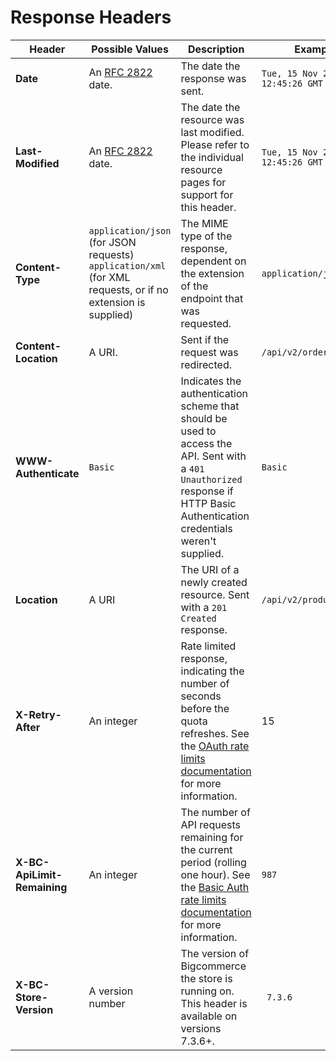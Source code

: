 # <span class="jumptarget"> Response Headers </span>

| Header | Possible Values | Description | Example |
| ------ | --------------- | ----------- | ------- |
| **Date** | An <a href="http://tools.ietf.org/html/rfc2822#section-3.3" target="_blank">RFC 2822</a> date. | The date the response was sent. | `Tue, 15 Nov 2011 12:45:26 GMT` |
| **Last-Modified** | An <a href="http://tools.ietf.org/html/rfc2822#section-3.3" target="_blank">RFC 2822</a> date. | The date the resource was last modified. Please refer to the individual resource pages for support for this header. | `Tue, 15 Nov 2011 12:45:26 GMT` |
| **Content-Type** | `application/json` (for JSON requests) `application/xml` (for XML requests, or if no extension is supplied) | The MIME type of the response, dependent on the extension of the endpoint that was requested. | `application/json` |
| **Content-Location** | A URI. | Sent if the request was redirected. | `/api/v2/orders/5.json` |
| **WWW-Authenticate** | `Basic` | Indicates the authentication scheme that should be used to access the API. Sent with a `401 Unauthorized` response if HTTP Basic Authentication credentials weren't supplied. | `Basic` |
| **Location** | A URI | The URI of a newly created resource. Sent with a `201 Created` response. | `/api/v2/products/7` |
| **X-Retry-After** | An integer | Rate limited response, indicating the number of seconds before the quota refreshes. See the [OAuth rate limits documentation](#rate-limits_oauth) for more information. | 15 |
| **X-BC-ApiLimit-Remaining** | An integer | The number of API requests remaining for the current period (rolling one hour). See the [Basic Auth rate limits documentation](#rate-limits-basic-auth) for more information. | `987` |
| **X-BC-Store-Version** | A version number | The version of Bigcommerce the store is running on. This header is available on versions 7.3.6+. | ` 7.3.6` |
